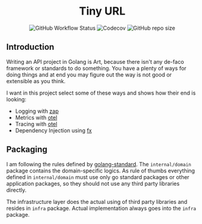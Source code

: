 <h1 align="center"> Tiny URL </h1>

<p align="center">
    <img alt="GitHub Workflow Status" src="https://img.shields.io/github/actions/workflow/status/1995parham-teaching/tinyurl/test.yaml?logo=github&style=for-the-badge">
    <img alt="Codecov" src="https://img.shields.io/codecov/c/github/1995parham-teaching/tinyurl?logo=codecov&style=for-the-badge">
    <img alt="GitHub repo size" src="https://img.shields.io/github/repo-size/1995parham-teaching/tinyurl?logo=github&style=for-the-badge">
 </p>

## Introduction

Writing an API project in Golang is Art, because there isn't any de-faco framework or standards to do something.
You have a plenty of ways for doing things and at end you may figure out the way is not good or extensible as you think.

I want in this project select some of these ways and shows how their end is looking:

- Logging with [zap](https://github.com/uber-go/zap)
- Metrics with [otel](https://github.com/open-telemetry/opentelemetry-go)
- Tracing with [otel](https://github.com/open-telemetry/opentelemetry-go)
- Dependency Injection using [fx](https://github.com/uber-go/fx)

## Packaging

I am following the rules defined by [golang-standard](https://github.com/golang-standards/project-layout).
The `internal/domain` package contains the domain-specific logics. As rule of thumbs everything defined in
`internal/domain` must use only go standard packages or other application packages, so they should not use any third party
libraries directly.

The infrastructure layer does the actual using of third party libraries and resides in `infra` package.
Actual implementation always goes into the `infra` package.
